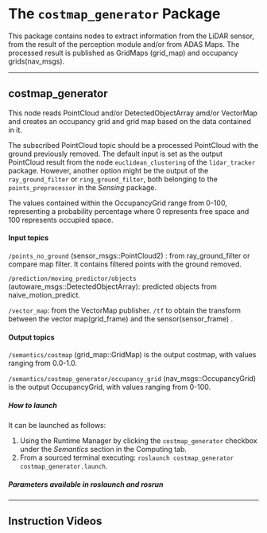 # The `costmap_generator` Package

This package contains nodes to extract information from the LiDAR sensor, from the result of the perception module and/or from ADAS Maps.
The processed result is published as GridMaps (grid_map) and occupancy grids(nav_msgs).

---

## costmap_generator

This node reads PointCloud and/or DetectedObjectArray amd/or VectorMap and creates an occupancy grid and grid map based on the data contained in it.

The subscribed PointCloud topic should be a processed PointCloud with the ground previously removed.
The default input is set as the output PointCloud result from the node `euclidean_clustering` of the `lidar_tracker` package. However, another option might be the output of the `ray_ground_filter` or `ring_ground_filter`, both belonging to the `points_preprocessor` in the *Sensing* package.

The values contained within the OccupancyGrid range from 0-100, representing a probability percentage where 0 represents free space and 100 represents occupied space.

#### Input topics
`/points_no_ground` (sensor_msgs::PointCloud2) : from ray_ground_filter or compare map filter. It contains filtered points with the ground removed.

`/prediction/moving_predictor/objects` (autoware_msgs::DetectedObjectArray): predicted objects from naive_motion_predict.

`/vector_map`: from the VectorMap publisher. `/tf` to obtain the transform between the vector map(grid_frame) and the sensor(sensor_frame) .


#### Output topics
`/semantics/costmap` (grid_map::GridMap) is the output costmap, with values ranging from 0.0-1.0.

`/semantics/costmap_generator/occupancy_grid` (nav_msgs::OccupancyGrid) is the output OccupancyGrid, with values ranging from 0-100.

##### How to launch
It can be launched as follows:
 1. Using the Runtime Manager by clicking the `costmap_generator` checkbox under the *Semantics* section in the Computing tab.
 2. From a sourced terminal executing: `roslaunch costmap_generator costmap_generator.launch`.

##### Parameters available in roslaunch and rosrun

---

## Instruction Videos
